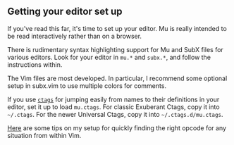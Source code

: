 ## Getting your editor set up

If you've read this far, it's time to set up your editor. Mu is really
intended to be read interactively rather than on a browser.

There is rudimentary syntax highlighting support for Mu and SubX files for
various editors. Look for your editor in `mu.*` and `subx.*`, and follow the
instructions within.

The Vim files are most developed. In particular, I recommend some optional
setup in subx.vim to use multiple colors for comments.

If you use [`ctags`](http://ctags.sourceforge.net) for jumping easily
from names to their definitions in your editor, set it up to load `mu.ctags`.
For classic Exuberant Ctags, copy it into `~/.ctags`. For the newer Universal
Ctags, copy it into `~/.ctags.d/mu.ctags`.

[Here](https://lobste.rs/s/qglfdp/subx_minimalist_assembly_language_for#c_o9ddqk)
are some tips on my setup for quickly finding the right opcode for any
situation from within Vim.
